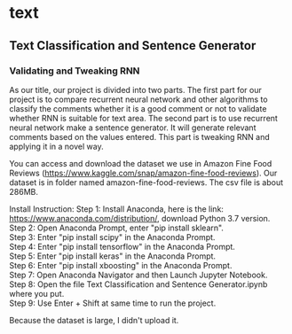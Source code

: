 # text
## Text Classification and Sentence Generator 
### Validating and Tweaking RNN
As our title, our project is divided into two parts.  The first part for our project is to compare recurrent neural network and other algorithms to classify the comments  whether it is a good comment or not to validate whether RNN is suitable for text area.  The second part is to use recurrent neural network make a sentence generator.  It will generate relevant comments based on the values entered.  This part is tweaking RNN and applying it in a novel way.

You can access and download the dataset we use in Amazon Fine Food Reviews (https://www.kaggle.com/snap/amazon-fine-food-reviews).
Our dataset is in folder named amazon-fine-food-reviews. The csv file is about 286MB. 

Install Instruction:
Step 1: Install Anaconda, here is the link: https://www.anaconda.com/distribution/, download Python 3.7 version.</br>
Step 2: Open Anaconda Prompt, enter "pip install sklearn".</br>
Step 3: Enter "pip install scipy" in the Anaconda Prompt.</br>
Step 4: Enter "pip install tensorflow" in the Anaconda Prompt.</br>
Step 5: Enter "pip install keras" in the Anaconda Prompt.</br>
Step 6: Enter "pip install xboosting" in the Anaconda Prompt.</br>
Step 7: Open Anaconda Navigator and then Launch Jupyter Notebook.</br>
Step 8: Open the file Text Classification and Sentence Generator.ipynb where you put.</br>
Step 9: Use Enter + Shift at same time to run the project.

Because the dataset is large, I didn't upload it.
